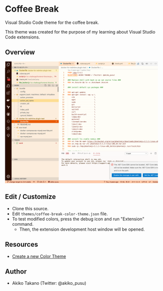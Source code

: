 # Coffee Break

Visual Studio Code theme for the coffee break.

This theme was created for the purpose of my learning about Visual Studio Code extensions.

## Overview

![Screenshot](images/sample-image.png)

## Edit / Customize

- Clone this source.
- Edit ``themes/coffee-break-color-theme.json`` file.
- To test modified colors, press the debug icon and run "Extension" command.
  - Then, the extension development host window will be opened.

## Resources

- [Create a new Color Theme](https://code.visualstudio.com/api/extension-guides/color-theme#create-a-new-color-theme)

## Author

- Akiko Takano (Twitter: @akiko_pusu)
